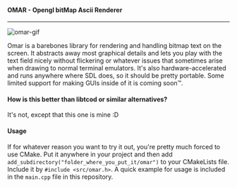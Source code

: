 #### OMAR - **O**pengl bit**M**ap **A**scii **R**enderer
---
![omar-gif](https://user-images.githubusercontent.com/33865403/107491814-f16cd600-6b8b-11eb-9ba7-f8db69026ec5.gif)

Omar is a barebones library for rendering and handling bitmap text on the screen. It abstracts away most graphical details and lets you play with the text field nicely without flickering or whatever issues that sometimes arise when drawing to normal terminal emulators. It's also hardware-accelerated and runs anywhere where SDL does, so it should be pretty portable. Some limited support for making GUIs inside of it is coming soon™.

#### How is this better than libtcod or similar alternatives?
It's not, except that this one is mine :D

#### Usage
If for whatever reason you want to try it out, you're pretty much forced to use CMake. Put it anywhere in your project and then add `add_subdirectory("folder_where_you_put_it/omar")` to your CMakeLists file. Include it by `#include <src/omar.h>`. A quick example for usage is included in the `main.cpp` file in this repository.
